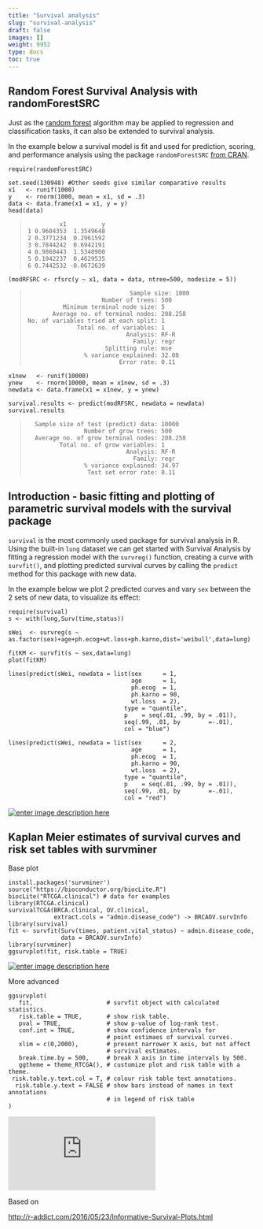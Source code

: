 ```yaml
---
title: "Survival analysis"
slug: "survival-analysis"
draft: false
images: []
weight: 9952
type: docs
toc: true
---
```


## Random Forest Survival Analysis with randomForestSRC
Just as the [random forest][1] algorithm may be applied to regression and classification tasks, it can also be extended to survival analysis.

In the example below a survival model is fit and used for prediction, scoring, and performance analysis using the package `randomForestSRC` [from CRAN][2].

    require(randomForestSRC)
    
    set.seed(130948) #Other seeds give similar comparative results
    x1   <- runif(1000)
    y    <- rnorm(1000, mean = x1, sd = .3)
    data <- data.frame(x1 = x1, y = y)
    head(data)

>              x1          y
>     1 0.9604353  1.3549648
>     2 0.3771234  0.2961592
>     3 0.7844242  0.6942191
>     4 0.9860443  1.5348900
>     5 0.1942237  0.4629535
>     6 0.7442532 -0.0672639

    (modRFSRC <- rfsrc(y ~ x1, data = data, ntree=500, nodesize = 5))

>                                  Sample size: 1000
>                          Number of trees: 500
>               Minimum terminal node size: 5
>            Average no. of terminal nodes: 208.258
>     No. of variables tried at each split: 1
>                   Total no. of variables: 1
>                                 Analysis: RF-R
>                                   Family: regr
>                           Splitting rule: mse
>                     % variance explained: 32.08
>                               Error rate: 0.11

    x1new   <- runif(10000)
    ynew    <- rnorm(10000, mean = x1new, sd = .3)
    newdata <- data.frame(x1 = x1new, y = ynew)
    
    survival.results <- predict(modRFSRC, newdata = newdata)
    survival.results
>         
>       Sample size of test (predict) data: 10000
>                     Number of grow trees: 500
>       Average no. of grow terminal nodes: 208.258
>              Total no. of grow variables: 1
>                                 Analysis: RF-R
>                                   Family: regr
>                     % variance explained: 34.97
>                      Test set error rate: 0.11

      


  [1]: https://en.wikipedia.org/wiki/Random_forest
  [2]: https://cran.r-project.org/web/packages/randomForestSRC/index.html

## Introduction - basic fitting and plotting of parametric survival models with the survival package
`survival` is the most commonly used package for survival analysis in R. Using the built-in `lung` dataset we can get started with Survival Analysis by fitting a regression model with the `survreg()` function, creating a curve with `survfit()`, and plotting predicted survival curves by calling the `predict` method for this package with new data.

In the example below we plot 2 predicted curves and vary `sex` between the 2 sets of new data, to visualize its effect:

    require(survival)
    s <- with(lung,Surv(time,status))
    
    sWei  <- survreg(s ~ as.factor(sex)+age+ph.ecog+wt.loss+ph.karno,dist='weibull',data=lung)
    
    fitKM <- survfit(s ~ sex,data=lung)
    plot(fitKM)
    
    lines(predict(sWei, newdata = list(sex      = 1, 
                                       age      = 1, 
                                       ph.ecog  = 1, 
                                       ph.karno = 90,
                                       wt.loss  = 2),
                                     type = "quantile",
                                     p    = seq(.01, .99, by = .01)),
                                     seq(.99, .01, by        =-.01),
                                     col = "blue")

    lines(predict(sWei, newdata = list(sex      = 2, 
                                       age      = 1, 
                                       ph.ecog  = 1, 
                                       ph.karno = 90,
                                       wt.loss  = 2),
                                     type = "quantile",
                                     p    = seq(.01, .99, by = .01)),
                                     seq(.99, .01, by        =-.01),
                                     col = "red")

[![enter image description here][1]][1]


  [1]: http://i.stack.imgur.com/G0SCt.jpg

## Kaplan Meier estimates of survival curves and risk set tables with survminer
Base plot


    install.packages('survminer')
    source("https://bioconductor.org/biocLite.R")
    biocLite("RTCGA.clinical") # data for examples
    library(RTCGA.clinical)
    survivalTCGA(BRCA.clinical, OV.clinical,
                 extract.cols = "admin.disease_code") -> BRCAOV.survInfo
    library(survival)
    fit <- survfit(Surv(times, patient.vital_status) ~ admin.disease_code,
                   data = BRCAOV.survInfo)
    library(survminer)
    ggsurvplot(fit, risk.table = TRUE)


[![enter image description here][1]][1]


More advanced 


    ggsurvplot(
       fit,                     # survfit object with calculated statistics.
       risk.table = TRUE,       # show risk table.
       pval = TRUE,             # show p-value of log-rank test.
       conf.int = TRUE,         # show confidence intervals for 
                                # point estimaes of survival curves.
       xlim = c(0,2000),        # present narrower X axis, but not affect
                                # survival estimates.
       break.time.by = 500,     # break X axis in time intervals by 500.
       ggtheme = theme_RTCGA(), # customize plot and risk table with a theme.
     risk.table.y.text.col = T, # colour risk table text annotations.
      risk.table.y.text = FALSE # show bars instead of names in text annotations
                                # in legend of risk table
    )


[![enter image description here][2]][2]


Based on 

http://r-addict.com/2016/05/23/Informative-Survival-Plots.html


  [1]: http://i.stack.imgur.com/jlOBX.png
  [2]: http://i.stack.imgur.com/JlSiu.png

